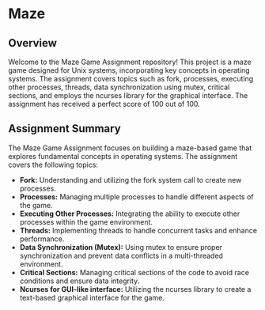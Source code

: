 # Maze

## Overview

Welcome to the Maze Game Assignment repository! This project is a maze game designed for Unix systems, incorporating key concepts in operating systems. The assignment covers topics such as fork, processes, executing other processes, threads, data synchronization using mutex, critical sections, and employs the ncurses library for the graphical interface. The assignment has received a perfect score of 100 out of 100.

## Assignment Summary

The Maze Game Assignment focuses on building a maze-based game that explores fundamental concepts in operating systems. The assignment covers the following topics:

- **Fork:** Understanding and utilizing the fork system call to create new processes.
- **Processes:** Managing multiple processes to handle different aspects of the game.
- **Executing Other Processes:** Integrating the ability to execute other processes within the game environment.
- **Threads:** Implementing threads to handle concurrent tasks and enhance performance.
- **Data Synchronization (Mutex):** Using mutex to ensure proper synchronization and prevent data conflicts in a multi-threaded environment.
- **Critical Sections:** Managing critical sections of the code to avoid race conditions and ensure data integrity.
- **Ncurses for GUI-like interface:** Utilizing the ncurses library to create a text-based graphical interface for the game.
